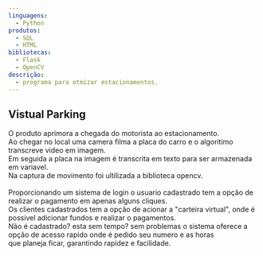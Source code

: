 ```yaml
---
linguagens:
  - Python
produtos:
  - SQL
  - HTML
bibliotecas:
  - Flask
  - OpenCV
descrição:
  - programa para otmizar estacionamentos.
---
```

<h2>Vistual Parking</h2>
O produto aprimora a chegada do motorista ao estacionamento.<br>
Ao chegar no local uma camera filma a placa do carro e o algoritimo transcreve video em imagem.<br>
Em seguida a placa na imagem é transcrita em texto para ser armazenada em variavel.<br>
Na captura de movimento foi ultilizada a biblioteca opencv.<br>
<br>
Proporcionando um sistema de login o usuario cadastrado tem a opção de realizar o pagamento em apenas alguns cliques.<br>
Os clientes cadastrados tem a opção de acionar a "carteira virtual", onde é possivel adicionar fundos e realizar o pagamentos.<br>
Não é cadastrado? esta sem tempo? sem problemas o sistema oferece a opção de acesso rapido onde é pedido seu numero e as horas<br>
que planeja ficar, garantindo rapidez e facilidade.<br>
